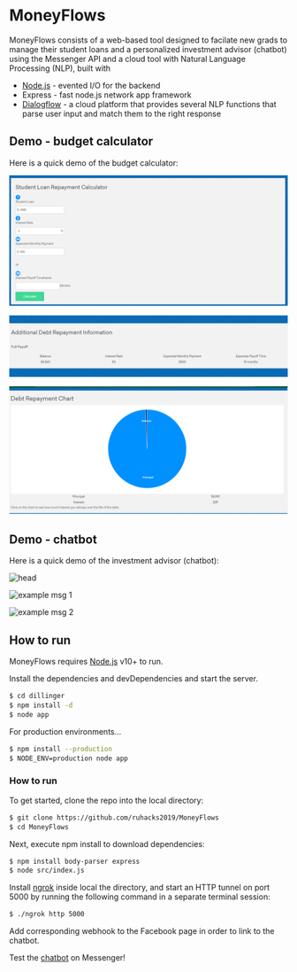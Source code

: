 # MoneyFlows

MoneyFlows consists of a web-based tool designed to facilate new grads to manage their student loans and a personalized investment advisor (chatbot) using the Messenger API and a cloud tool with Natural Language Processing (NLP), built with 
* [Node.js](https://nodejs.org/) - evented I/O for the backend
* Express - fast node.js network app framework
* [Dialogflow](https://dialogflow.com/) - a cloud platform that provides several NLP functions that parse user input and match them to the right response

## Demo - budget calculator
Here is a quick demo of the budget calculator:

![pic 1](/img/landpage.png)

![pic 2](/img/web1.png)

![pic 3](/img/web2.png)


## Demo - chatbot
Here is a quick demo of the investment advisor (chatbot):

![head](/img/head.png)

![example msg 1](/img/msg1.png)

![example msg 2](/img/msg2.png)

## How to run

MoneyFlows requires [Node.js](https://nodejs.org/) v10+ to run.

Install the dependencies and devDependencies and start the server.

```sh
$ cd dillinger
$ npm install -d
$ node app
```

For production environments...

```sh
$ npm install --production
$ NODE_ENV=production node app
```

### How to run
To get started, clone the repo into the local directory:
```sh
$ git clone https://github.com/ruhacks2019/MoneyFlows
$ cd MoneyFlows
```

Next, execute npm install to download dependencies:
```sh
$ npm install body-parser express
$ node src/index.js
```

Install [ngrok](https://ngrok.com/) inside local the directory, and start an HTTP tunnel on port 5000 by running the following command in a separate terminal session:
```sh
$ ./ngrok http 5000
```

Add corresponding webhook to the Facebook page in order to link to the chatbot.

Test the [chatbot](m.me/2229489643807919) on Messenger!
